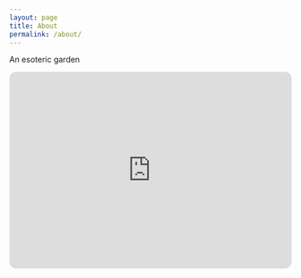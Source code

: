 ```yaml
---
layout: page
title: About
permalink: /about/
---
```


An esoteric garden

<iframe style="border-radius:12px" src="https://open.spotify.com/embed/track/4YGMBDcyxKCg6ucyeYEhOI?utm_source=generator" width="100%" height="352" frameBorder="0" allowfullscreen="" allow="autoplay; clipboard-write; encrypted-media; fullscreen; picture-in-picture" loading="lazy"></iframe>
